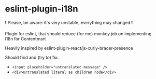# eslint-plugin-i18n

:exclamation: Please, be aware: it's very unstable, everything may changed :exclamation:

Plugin for eslint, that should reduce (for me) monkey job on implementing i18n for Contentmart

Heavily inspired by eslint-plugin-react/js-curly-bracer-presence

Should find and (try to) fix:
- `<input placeholder="untranslated message" />`
- `<div>Untranslated literal as children node</div>`
